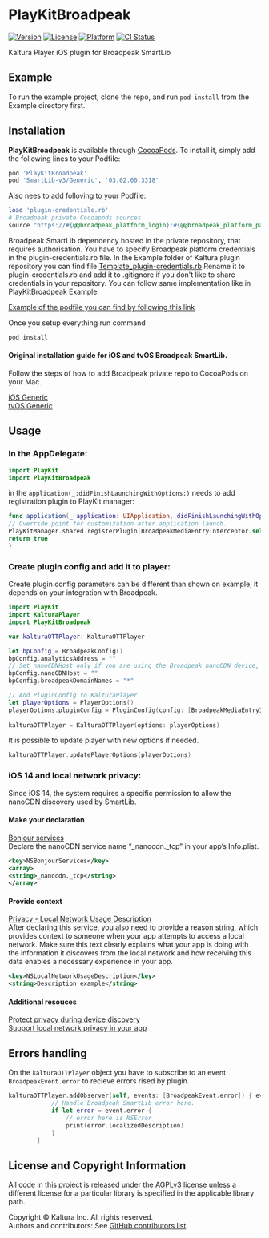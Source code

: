 # PlayKitBroadpeak

[![Version](https://img.shields.io/cocoapods/v/PlayKitBroadpeak.svg?style=flat)](https://cocoapods.org/pods/PlayKitBroadpeak)
[![License](https://img.shields.io/cocoapods/l/PlayKitBroadpeak.svg?style=flat)](https://cocoapods.org/pods/PlayKitBroadpeak)
[![Platform](https://img.shields.io/cocoapods/p/PlayKitBroadpeak.svg?style=flat)](https://cocoapods.org/pods/PlayKitBroadpeak)
[![CI Status](https://travis-ci.com/kaltura/playkit-ios-broadpeak-smartlib.svg?branch=develop)](https://travis-ci.com/github/kaltura/playkit-ios-broadpeak-smartlib)

Kaltura Player iOS plugin for Broadpeak SmartLib

## Example

To run the example project, clone the repo, and run `pod install` from the Example directory first.

## Installation

**PlayKitBroadpeak** is available through [CocoaPods](https://cocoapods.org). To install
it, simply add the following lines to your Podfile:

```ruby
pod 'PlayKitBroadpeak'
pod 'SmartLib-v3/Generic', '03.02.00.3318'
```
Also nees to add folloving to your Podfile:
```ruby
load 'plugin-credentials.rb'
# Broadpeak private Cocoapods sources
source "https://#{@@broadpeak_platform_login}:#{@@broadpeak_platform_password}@delivery-platform.broadpeak.tv/ios/broadpeak/specs.git"
```
Broadpeak SmartLib dependency hosted in the private repository, that requires authorisation. You have to specify Broadpeak platform credentials in the plugin-credentials.rb file. In the Example folder of Kaltura plugin repository you can find file [Template_plugin-credentials.rb](https://github.com/chausov/playkit-ios-broadpeak-smartlib/blob/development/Example/Template_plugin-credentials.rb) Rename it to plugin-credentials.rb and add it to .gitignore if you don't like to share credentials in your repository. You can follow same implementation like in PlayKitBroadpeak Example.

[Example of the podfile you can find by following this link](https://github.com/chausov/playkit-ios-broadpeak-smartlib/blob/development/Example/Podfile)  

Once you setup everything run command
```ruby
pod install
```

#### Original installation guide for iOS and tvOS Broadpeak SmartLib.
Follow the steps of how to add Broadpeak private repo to CocoaPods on your Mac.  

[iOS Generic](https://delivery-platform.broadpeak.tv/docs/?solution=ios-generic)    
[tvOS Generic](https://delivery-platform.broadpeak.tv/docs/?solution=tvos-generic)  

## Usage
### In the AppDelegate:

```swift
import PlayKit
import PlayKitBroadpeak
```
in the ```application(_:didFinishLaunchingWithOptions:)``` needs to add registration plugin to PlayKit manager:
```swift
func application(_ application: UIApplication, didFinishLaunchingWithOptions launchOptions: [UIApplication.LaunchOptionsKey: Any]?) -> Bool {
// Override point for customization after application launch.
PlayKitManager.shared.registerPlugin(BroadpeakMediaEntryInterceptor.self)
return true
}
```
### Create plugin config and add it to player:
Create plugin config parameters can be different than shown on example, it depends on your integration with Broadpeak.
```swift
import PlayKit
import KalturaPlayer
import PlayKitBroadpeak
```

```swift
var kalturaOTTPlayer: KalturaOTTPlayer

let bpConfig = BroadpeakConfig()
bpConfig.analyticsAddress = ""
// Set nanoCDNHost only if you are using the Broadpeak nanoCDN device, othervise set an empty string ""
bpConfig.nanoCDNHost = ""
bpConfig.broadpeakDomainNames = "*"

// Add PluginConfig to KalturaPlayer
let playerOptions = PlayerOptions()
playerOptions.pluginConfig = PluginConfig(config: [BroadpeakMediaEntryInterceptor.pluginName: bpConfig])
        
kalturaOTTPlayer = KalturaOTTPlayer(options: playerOptions)

```
It is possible to update player with new options if needed.
```swift
kalturaOTTPlayer.updatePlayerOptions(playerOptions)
```


### iOS 14 and local network privacy:
Since iOS 14, the system requires a specific permission to allow the nanoCDN discovery used by SmartLib.
#### Make your declaration
[Bonjour services](https://developer.apple.com/documentation/bundleresources/information_property_list/nsbonjourservices)  
Declare the nanoCDN service name “_nanocdn._tcp” in your app’s Info.plist.
```xml
<key>NSBonjourServices</key>
<array>
<string>_nanocdn._tcp</string>
</array>
```

#### Provide context
[Privacy - Local Network Usage Description](https://developer.apple.com/documentation/bundleresources/information_property_list/nslocalnetworkusagedescription)  
After declaring this service, you also need to provide a reason string, which provides context to someone when your app attempts to access a local network. Make sure this text clearly explains what your app is doing with the information it discovers from the local network and how receiving this data enables a necessary experience in your app.
```xml
<key>NSLocalNetworkUsageDescription</key>
<string>Description example</string>
```

#### Additional resouces
[Protect privacy during device discovery](https://developer.apple.com/news/?id=0oi77447)  
[Support local network privacy in your app](https://developer.apple.com/videos/play/wwdc2020/10110/)


## Errors handling

On the ```kalturaOTTPlayer``` object you have to subscribe to an event ```BroadpeakEvent.error``` to recieve errors rised by plugin.

```swift
kalturaOTTPlayer.addObserver(self, events: [BroadpeakEvent.error]) { event in
            // Handle Broadpeak SmartLib error here.
            if let error = event.error {
                // error here is NSError
                print(error.localizedDescription)
            }
        }
```

## License and Copyright Information

All code in this project is released under the [AGPLv3 license](http://www.gnu.org/licenses/agpl-3.0.html) unless a different license for a particular library is specified in the applicable library path.   

Copyright © Kaltura Inc. All rights reserved.   
Authors and contributors: See [GitHub contributors list](https://github.com/kaltura/playkit-ios-broadpeak-smartlib/graphs/contributors).

